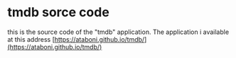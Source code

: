 # tmdb sorce code
this is the source code of the "tmdb" application. The application i available at this address [https://ataboni.github.io/tmdb/](https://ataboni.github.io/tmdb/)
